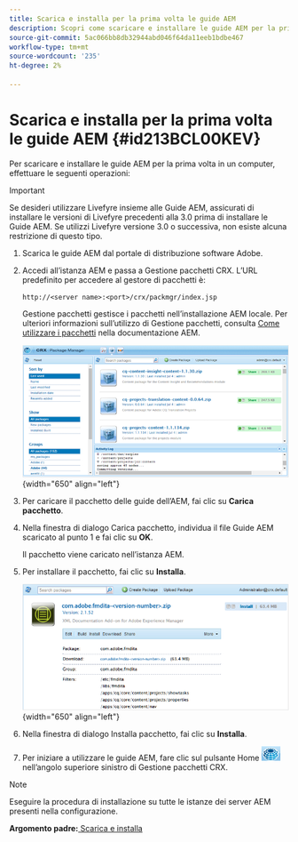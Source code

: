 ```yaml
---
title: Scarica e installa per la prima volta le guide AEM
description: Scopri come scaricare e installare le guide AEM per la prima volta
source-git-commit: 5ac066bb8db32944abd046f64da11eeb1bdbe467
workflow-type: tm+mt
source-wordcount: '235'
ht-degree: 2%

---
```



# Scarica e installa per la prima volta le guide AEM {#id213BCL00KEV}

Per scaricare e installare le guide AEM per la prima volta in un computer, effettuare le seguenti operazioni:

>[!IMPORTANT]
>
> Se desideri utilizzare Livefyre insieme alle Guide AEM, assicurati di installare le versioni di Livefyre precedenti alla 3.0 prima di installare le Guide AEM. Se utilizzi Livefyre versione 3.0 o successiva, non esiste alcuna restrizione di questo tipo.

1. Scarica le guide AEM dal portale di distribuzione software Adobe.

1. Accedi all’istanza AEM e passa a Gestione pacchetti CRX. L’URL predefinito per accedere al gestore di pacchetti è:

   ```http
   http://<server name>:<port>/crx/packmgr/index.jsp
   ```

   Gestione pacchetti gestisce i pacchetti nell’installazione AEM locale. Per ulteriori informazioni sull’utilizzo di Gestione pacchetti, consulta [Come utilizzare i pacchetti](https://helpx.adobe.com/it/experience-manager/6-5/sites/administering/using/package-manager.html) nella documentazione AEM.

   ![](assets/package-manager.png){width="650" align="left"}

1. Per caricare il pacchetto delle guide dell’AEM, fai clic su **Carica pacchetto**.

1. Nella finestra di dialogo Carica pacchetto, individua il file Guide AEM scaricato al punto 1 e fai clic su **OK**.

   Il pacchetto viene caricato nell’istanza AEM.

1. Per installare il pacchetto, fai clic su **Installa**.

   ![](assets/install-package.png){width="650" align="left"}

1. Nella finestra di dialogo Installa pacchetto, fai clic su **Installa**.

1. Per iniziare a utilizzare le guide AEM, fare clic sul pulsante Home ![](assets/home-button.png) nell’angolo superiore sinistro di Gestione pacchetti CRX.


>[!NOTE]
>
> Eseguire la procedura di installazione su tutte le istanze dei server AEM presenti nella configurazione.

**Argomento padre:**[ Scarica e installa](download-install.md)

